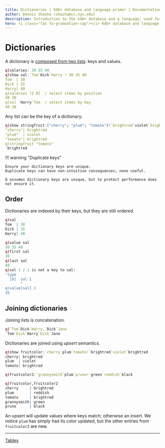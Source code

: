 ```yaml
---
title: Dictionaries | Kdb+ database and language primer | Documentation for kdb+ and q
author: Dennis Shasha (shasha@cs.nyu.edu)
description: Introduction to the kdb+ database and q language, used for Dennis Sasha’s college classes
hero: <i class="fas fa-graduation-cap"></i> Kdb+ database and language primer
---
```

# Dictionaries



A dictionary is [composed from two lists](../../ref/dict.md "Reference: Dict"): keys and values.

```q
q)salaries: 30 35 40
q)show sal:`Tom`Dick`Harry ! 30 35 40
Tom  | 30
Dick | 35
Harry| 40
q)salaries [2 0]  / select items by position
40 30
q)sal `Harry`Tom  / select items by key
40 30
```

Any list can be the key of a dictionary. 

```q
q)show stringfruit:("cherry"; "plum"; "tomato")!`brightred`violet`brightred
"cherry"| brightred
"plum"  | violet
"tomato"| brightred
q)stringfruit "tomato" 
`brightred
```

!!! warning "Duplicate keys"

    Ensure your dictionary keys are unique.
    Duplicate keys can have non-intuitive consequences; none useful.

    Q assumes dictionary keys are unique, but to protect performance does not ensure it.


## Order

Dictionaries are indexed by their keys, but they are still ordered.

```q
q)sal
Tom  | 30
Dick | 35
Harry| 40

q)value sal
30 35 40
q)first sal
30
q)last sal
40
q)sal 1 / 1 is not a key to sal!
'type
  [0]  sal 1
       ^
q)value[sal] 1
35
```


## Joining dictionaries

Joining lists is concatenation.

```q
q)`Tom`Dick`Harry,`Dick`Jane
`Tom`Dick`Harry`Dick`Jane
```

Dictionaries are joined using _upsert_ semantics.

```q
q)show fruitcolor:`cherry`plum`tomato!`brightred`violet`brightred 
cherry| brightred
plum  | violet
tomato| brightred

q)fruitcolor2:`grannysmith`plum`prune!`green`reddish`black

q)fruitcolor,fruitcolor2
cherry     | brightred
plum       | reddish
tomato     | brightred
grannysmith| green
prune      | black
```

An upsert will update values where keys match; otherwise an insert.
We notice `plum` has simply had its color updated, but the other entries from `fruitcolor2` are new.




---
<i class="far fa-hand-point-right"></i>
[Tables](tables.md)